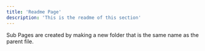 ```yaml
---
title: 'Readme Page'
description: 'This is the readme of this section'
---
```


Sub Pages are created by making a new folder that is the same name as the parent file.